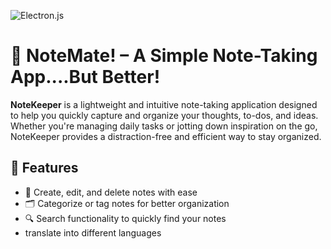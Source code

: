 ![Electron.js](https://img.shields.io/badge/Electron-191970?style=for-the-badge&logo=Electron&logoColor=white)

# 📝 NoteMate! – A Simple Note-Taking App....But Better!

**NoteKeeper** is a lightweight and intuitive note-taking application designed to help you quickly capture and organize your thoughts, to-dos, and ideas. Whether you're managing daily tasks or jotting down inspiration on the go, NoteKeeper provides a distraction-free and efficient way to stay organized.

## 🚀 Features

- 🧠 Create, edit, and delete notes with ease
- 🗂️ Categorize or tag notes for better organization
- 🔍 Search functionality to quickly find your notes
- translate into different languages

